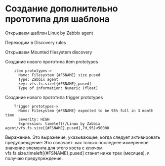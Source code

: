 # Создание дополнительно прототипа для шаблона

Открываем шаблон Linux by Zabbix agent

Переходим в Discovery rules

Открываем Mounted filesystem discovery


Создание нового прототипа item prototypes
```
    item prototypes->
      Name: Filesystem {#FSNAME} size pused
      Type: Zabbix agent
      key: vfs.fs.size[{#FSNAME},pused]
      Type of information: Numeric (float)
```


Создание нового прототипа trigger prototypes

```
    Trigger prototypes->
      Name: Filesystem {#FSNAME} expected to be 95% full in 3 month time
      Severity: HIGH
      Expression: timeleft(/Linux by Zabbix agent/vfs.fs.size[{#FSNAME},pused],7d,95)<50000
```
Выражение. 
Это выражение, указывающее, когда следует активировать предупреждение: 
Это означает: как только последнее измеренное значение элемента для этого хоста с 
ключом vfs.fs.size.timeleft[{#FSNAME},pused] станет ниже трех (месяцев), я получаю предупреждение.
